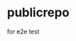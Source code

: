 # publicrepo
for e2e test















































































































































































































































































































































































































































































































































































































































































































































































































































































































































































































































































































































































































































































































































































































































































































































































































































































































































































































































































































































































































































































































































































































































































































































































































































































































































































































































































































































































































































































































































































































































































































































































































































































































































































































































































































































































































































































































































































































































